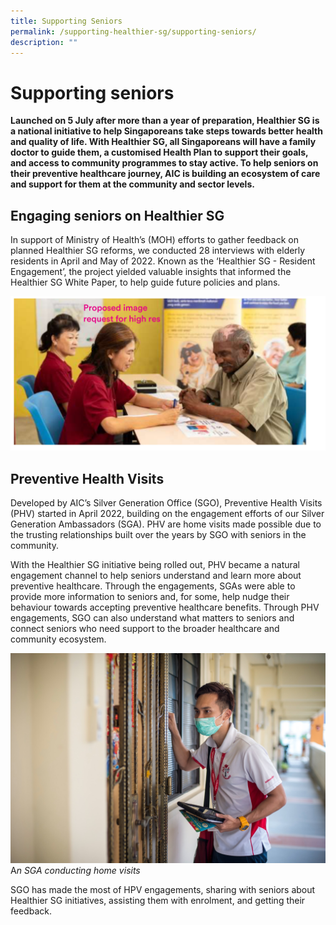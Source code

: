 ```yaml
---
title: Supporting Seniors
permalink: /supporting-healthier-sg/supporting-seniors/
description: ""
---
```

# Supporting seniors
**Launched on 5 July after more than a year of preparation, Healthier SG is a national initiative to help Singaporeans take steps towards better health and quality of life. With Healthier SG, all Singaporeans will have a family doctor to guide them, a customised Health Plan to support their goals, and access to community programmes to stay active. To help seniors on their preventive healthcare journey, AIC is building an ecosystem of care and support for them at the community and sector levels.**

## Engaging seniors on Healthier SG 
In support of Ministry of Health’s (MOH) efforts to gather feedback on planned Healthier SG reforms, we conducted 28 interviews with elderly residents in April and May of 2022. Known as the ‘Healthier SG - Resident Engagement’, the project yielded valuable insights that informed the Healthier SG White Paper, to help guide future policies and plans.

![](/images/supporting-seniors-image1.png)

## Preventive Health Visits
Developed by AIC’s Silver Generation Office (SGO), Preventive Health Visits (PHV) started in April 2022, building on the engagement efforts of our Silver Generation Ambassadors (SGA). PHV are home visits made possible due to the trusting relationships built over the years by SGO with seniors in the community.

With the Healthier SG initiative being rolled out, PHV became a natural engagement channel to help seniors understand and learn more about preventive healthcare. Through the engagements, SGAs were able to provide more information to seniors and, for some, help nudge their behaviour towards accepting preventive healthcare benefits. Through PHV engagements, SGO can also understand what matters to seniors and connect seniors who need support to the broader healthcare and community ecosystem.

![](/images/preventive-health-visits.jpeg)
A*n SGA conducting home visits*

SGO has made the most of HPV engagements, sharing with seniors about Healthier SG initiatives, assisting them with enrolment, and getting their feedback.
